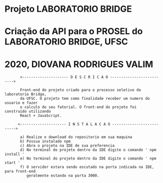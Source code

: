 #     Projeto LABORATORIO BRIDGE
#     Criação da API para o PROSEL do LABORATORIO BRIDGE, UFSC
#     2020, DIOVANA RODRIGUES VALIM

           <--------------------- D E S C R I C A O -------------------------->
           
           Front-end do projeto criado para o processo seletivo do laboratorio Bridge,
           da UFSC. O projeto tem como finalidade receber um numero do usuario e fazer
           o calculo do seu fatorial. O front-end do projeto foi construido utilizando 
           React + JavaScript.
  
          <--------------------- I N S T A L A C A O -------------------------->
          
           a) Realize o download do repositorio em sua maquina
           b) Possua instalado npm
           c) Abra o projeto na IDE de sua preferencia
           d) No terminal do projeto dentro da IDE digite o comando ' npm install '
           e) No terminal do projeto dentro da IDE digite o comando ' npm start '
           f) O servidor estara sendo escutado na porta indicada na IDE, para front-end
              geralmente estando na porta 3000.
